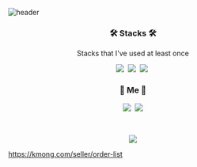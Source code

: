 ![header](https://capsule-render.vercel.app/api?type=soft&color=auto&height=150&section=header&text=ParkTaeEun&fontSize=70&animation=twinkling)


<h3 align="center">🛠 Stacks 🛠</h3>

<p align="center"> Stacks that I've used at least once </p>

<p align="center">
  <img src="https://img.shields.io/badge/Python-3766AB?style=flat-square&logo=Python&logoColor=white"/></a>&nbsp 
  <img src="https://img.shields.io/badge/R-75AADB?style=flat-square&logo=R&logoColor=white"/></a>&nbsp 
  <img src="https://img.shields.io/badge/SQL-A4373A?style=flat-square&logo=Microsoft Access&logoColor=white"/></a>&nbsp 
 
<br>


<h3 align="center"> 🧸 Me 🧸 </h3>
<p align="center">
  <a href="https://blog.naver.com/xodms0202"><img src="https://img.shields.io/badge/Blog-11B48A?style=flat-square&logo=Tistory&logoColor=white&link=https://blog.naver.com/xodms0202"/></a>&nbsp
  <a href="mailto:ptaeeun0202@gmail.com"><img src="https://img.shields.io/badge/Gmail-d14836?style=flat-square&logo=Gmail&logoColor=white&link=ptaeeun0202@gmail.com"/></a>
</p>
<br>

<p align="center">
  <a href="https://hits.seeyoufarm.com"><img src="https://hits.seeyoufarm.com/api/count/incr/badge.svg?url=https%3A%2F%2Fgithub.com%2Fteng-ny%2Fhit-counter&count_bg=%23E96BB7&title_bg=%23555555&icon=github.svg&icon_color=%23E7E7E7&title=hits&edge_flat=false"/></a>
</p>

https://kmong.com/seller/order-list
